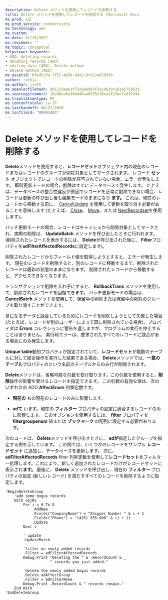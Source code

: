 ```yaml
---
description: Delete メソッドを使用してレコードを削除する
title: Delete メソッドを使用してレコードを削除する |Microsoft Docs
ms.prod: sql
ms.prod_service: connectivity
ms.technology: ado
ms.custom: ''
ms.date: 01/19/2017
ms.reviewer: ''
ms.topic: conceptual
helpviewer_keywords:
- ADO, deleting records
- deleting records [ADO]
- editing data [ADO], Delete method
- Delete method [ADO]
ms.assetid: bfed5cfa-7f57-463b-9da2-0c612a079d30
author: rothja
ms.author: jroth
ms.openlocfilehash: d01223eae3f72a9a89b5f2e18b19c181a575052b
ms.sourcegitcommit: 18a98ea6a30d448aa6195e10ea2413be7e837e94
ms.translationtype: MT
ms.contentlocale: ja-JP
ms.lasthandoff: 08/27/2020
ms.locfileid: "88991403"
---
```

# <a name="deleting-records-using-the-delete-method"></a>Delete メソッドを使用してレコードを削除する
**Delete**メソッドを使用すると、**レコードセット**オブジェクト内の現在のレコードまたはレコードのグループが削除対象としてマークされます。 レコード **セット** オブジェクトでレコードの削除が許可されていない場合、エラーが発生します。 即時更新モードの場合、削除はすぐにデータベースで発生します。 たとえば、データベースの整合性違反が原因でレコードを正常に削除できない場合、レコードは更新の呼び出し後も編集モードのままになり **ます。** これは、現在のレコードから移動する前に、 [CancelUpdate](../../reference/ado-api/cancelupdate-method-ado.md) を使用して更新を取り消す必要があることを意味します (たとえば、 [Close](../../reference/ado-api/close-method-ado.md)、 [Move](../../reference/ado-api/move-method-ado.md)、または [NextRecordset](../../reference/ado-api/nextrecordset-method-ado.md)を使用します)。  
  
 バッチ更新モードの場合、レコードはキャッシュから削除対象としてマークされ、実際の削除は、 **UpdateBatch** メソッドを呼び出したときに行われます。 (削除されたレコードを表示するには、 **Delete**が呼び出された後に、 **Filter**プロパティを**adFilterAffectedRecords**に設定します)。  
  
 削除されたレコードからフィールド値を取得しようとすると、エラーが発生します。 現在のレコードを削除すると、別のレコードに移動するまで、削除されたレコードは最新の状態のままになります。 削除されたレコードから移動すると、アクセスできなくなります。  
  
 トランザクションで削除を入れ子にすると、 **RollbackTrans** メソッドを使用して、削除されたレコードを回復できます。 バッチ更新モードの場合は、 **CancelBatch** メソッドを使用して、保留中の削除または保留中の削除のグループを取り消すことができます。  
  
 基になるデータと競合しているためにレコードを削除しようとして失敗した場合 (たとえば、レコードが別のユーザーによって既に削除されている場合)、プロバイダは **Errors** コレクションに警告を返しますが、プログラムの実行を停止することはありません。 実行時エラーは、要求されたすべてのレコードに競合がある場合にのみ発生します。  
  
 **Unique table**動的プロパティが設定されていて、**レコードセット**が複数のテーブルに対して結合操作を実行した結果である場合、 **Delete**メソッドでは、**一意のテーブル**プロパティのという名前のテーブルからのみ行が削除されます。  
  
 **Delete**メソッドは、省略可能な引数を受け取ります。この引数を使用すると、**削除**操作の影響を受けるレコードを指定できます。 この引数の有効な値は、次のいずれかの ADO **AffectEnum** 列挙定数です。  
  
-   **現在の** もの現在のレコードのみに影響します。  
  
-   **adて** います。現在の **フィルター** プロパティの設定に適合するレコードのみに影響します。 このオプションを使用するには、 **filter** プロパティを **filtergroupenum** 値または **ブックマーク** の配列に設定する必要があります。  
  
 次のコードは、 **Delete**メソッドを呼び出すときに、 **adが**指定したグループを指定する例を示しています。 この例では、いくつかのレコードをサンプル **レコードセット** に追加し、データベースを更新します。 次に、 **adFilterAffectedRecords** filter 列挙定数を使用して**レコードセット**をフィルター処理します。これにより、新しく追加されたレコードだけがレコードセットに表示され**ます。** 最後に、 **Delete** メソッドを呼び出し、現在の **フィルター** プロパティの設定 (新しいレコード) を満たすすべてのレコードを削除するように指定します。  
  
```  
'BeginDeleteGroup  
    'add some bogus records  
    With objRs  
        For i = 0 To 8  
            .AddNew  
            .Fields("CompanyName") = "Shipper Number " & i + 1  
            .Fields("Phone") = "(425) 555-000" & (i + 1)  
            .Update  
        Next i  
  
        ' update  
        .UpdateBatch  
  
        'filter on newly added records  
        .Filter = adFilterAffectedRecords  
        Debug.Print "Deleting the " & .RecordCount & _  
                    " records you just added."  
  
        'delete the newly added bogus records  
        .Delete adAffectGroup  
        .Filter = adFilterNone  
        Debug.Print .RecordCount & " records remain."  
    End With  
'EndDeleteGroup  
```
